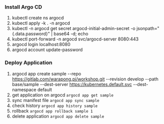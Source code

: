 ### Install Argo CD
1. kubectl create ns argocd
2. kubectl apply -k . -n argocd
3. kubectl -n argocd get secret argocd-initial-admin-secret -o jsonpath="{.data.password}" | base64 -d; echo
4. kubectl port-forward -n argocd svc/argocd-server 8080:443
5. argocd login localhost:8080
6. argocd account update-password

### Deploy Application
1. argocd app create sample --repo https://gitlab.com/warapong.pj/workshop.git --revision develop --path base/sample --dest-server https://kubernetes.default.svc --dest-namespace default
2. get application on argocd `argocd app get sample`
3. sync manifest file `argocd app sync sample`
4. check history `argocd app history sample`
5. rollback `argocd app rollback sample 1`
4. delete application `argocd app delete sample`
